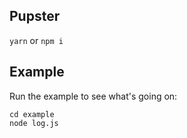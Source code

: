 ## Pupster

`yarn` or `npm i`

## Example

Run the example to see what's going on:

```
cd example
node log.js
```



